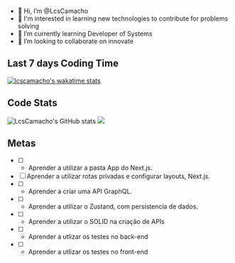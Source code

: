 - 👋 Hi, I’m @LcsCamacho
- 👀 I'm interested in learning new technologies to contribute for problems solving
- 🌱 I’m currently learning Developer of Systems
- 💞️ I’m looking to collaborate on innovate 
## Last 7 days Coding Time 
  [![lcscamacho's wakatime stats](https://github-readme-stats.vercel.app/api/wakatime?username=lcscamacho)](https://github.com/anuraghazra/github-readme-stats)
  
## Code Stats
  ![LcsCamacho's GitHub stats](https://github-readme-stats.vercel.app/api?username=lcscamacho&show_icons=true)
  [![](https://visitcount.itsvg.in/api?id=lcscamacho&label=Profile%20Views&pretty=false)](https://visitcount.itsvg.in)
  
 ## Metas
  - [ ] - Aprender a utilizar a pasta App do Next.js.
  - [ ] Aprender a utilizar rotas privadas e configurar layouts, Next.js.
  - [ ] - Aprender a criar uma API GraphQL.
  - [ ] - Aprender a utilizar o Zustand, com persistencia de dados.
  - [ ] - Aprender a utilizar o SOLID na criação de APIs
  - [ ] - Aprender a utlizar os testes no back-end
  - [ ] - Aprender a utlizar os testes no front-end
